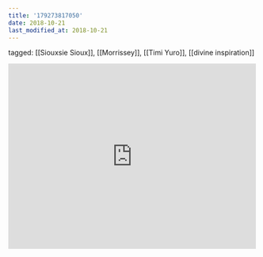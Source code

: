 ```yaml
---
title: '179273817050'
date: 2018-10-21
last_modified_at: 2018-10-21
---
```

tagged: [[Siouxsie Sioux]], [[Morrissey]], [[Timi Yuro]], [[divine inspiration]]
<iframe allow="accelerometer; autoplay; clipboard-write; encrypted-media; gyroscope; picture-in-picture" allowfullscreen="" frameborder="0" height="375" id="youtube_iframe" src="https://www.youtube.com/embed/c_Bh-G9whv4?feature=oembed&amp;enablejsapi=1&amp;origin=https://safe.txmblr.com&amp;wmode=opaque" width="500"></iframe>